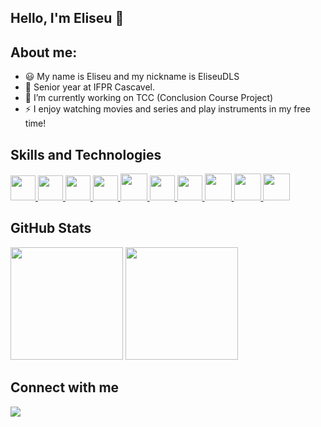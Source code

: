 ## Hello, I'm Eliseu 👋 

## About me:

- 😃 My name is Eliseu and my nickname is EliseuDLS
- 📖 Senior year at IFPR Cascavel.
- 🔭 I’m currently working on TCC (Conclusion Course Project)
- ⚡ I enjoy watching movies and series and play instruments in my free time!

<h2> Skills and Technologies </h2>
<a href= https://github.com/EliseuDLS?tab=repositories&q=&type=&language=javascript&sort= > <img width ='40px' src ='https://raw.githubusercontent.com/rahulbanerjee26/githubAboutMeGenerator/main/icons/javascript.svg'> </a>
<a href= https://github.com/EliseuDLS?tab=repositories&q=&type=&language=reactjs&sort= > <img width ='40px' src ='https://raw.githubusercontent.com/rahulbanerjee26/githubAboutMeGenerator/main/icons/java.svg'> </a>
<a href= https://github.com/EliseuDLS?tab=repositories&q=&type=&language=reactnative&sort= > <img width ='40px' src ='https://raw.githubusercontent.com/rahulbanerjee26/githubAboutMeGenerator/main/icons/css.svg'> </a>
<a href= https://github.com/EliseuDLS?tab=repositories&q=&type=&language=nodejs&sort= > <img width ='40px' src ='https://raw.githubusercontent.com/rahulbanerjee26/githubAboutMeGenerator/main/icons/html.svg'> </a>
<a href= https://github.com/EliseuDLS?tab=repositories&q=&type=&language=nodejs&sort= > <img width ='43px' src ='https://cdn.jsdelivr.net/gh/devicons/devicon/icons/cplusplus/cplusplus-original.svg'> </a>
<a href= https://github.com/EliseuDLS?tab=repositories&q=&type=&language=nodejs&sort= > <img width ='40px' src ='https://raw.githubusercontent.com/rahulbanerjee26/githubAboutMeGenerator/main/icons/python.svg'> </a>
<a href= https://github.com/EliseuDLS?tab=repositories&q=&type=&language=nodejs&sort= > <img width ='40px' src ='https://cdn.jsdelivr.net/gh/devicons/devicon/icons/vscode/vscode-original.svg'> </a>
<a href= https://github.com/EliseuDLS?tab=repositories&q=&type=&language=nodejs&sort= > <img width ='43px' src
='https://cdn.jsdelivr.net/gh/devicons/devicon/icons/jupyter/jupyter-original-wordmark.svg'> </a>
<a href= https://github.com/EliseuDLS?tab=repositories&q=&type=&language=nodejs&sort= > <img width ='43px' src
='https://cdn.jsdelivr.net/gh/devicons/devicon/icons/androidstudio/androidstudio-original.svg'> </a>
<a href= https://github.com/EliseuDLS?tab=repositories&q=&type=&language=nodejs&sort= > <img width ='43px' src
='https://cdn.jsdelivr.net/gh/devicons/devicon/icons/arduino/arduino-original-wordmark.svg'> </a>
                   
<h2> GitHub Stats </h2>
<div>
  <img height="180em" src="https://github-readme-stats.vercel.app/api?username=EliseuDLS&show_icons=true&theme=dark&include_all_commits=true&count_private=true"/>
  <img height="180em" src="https://github-readme-stats-eight-theta.vercel.app/api/top-langs/?username=EliseuDLS&layout=compact&langs_count=8&theme=dark"/>
</div>

<h2> Connect with me </h2>
<a href="https://instagram.com/@eliseu_dls/" target="_blank"><img src="https://img.shields.io/badge/-Instagram-%23E4405F?style=for-the-badge&logo=instagram&logoColor=white" target="_blank"></a>
